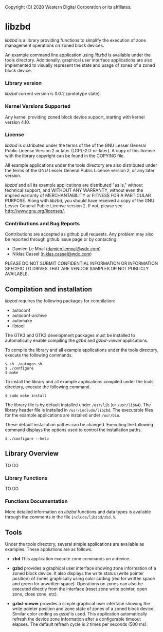Copyright (C) 2020 Western Digital Corporation or its affiliates.


# libzbd

*libzbd* is a library providing functions to simplify the execution of zone
management operations on zoned block devices.

An example command line application using *libzbd* is available under the tools
directory. Additionally, graphical user interface applications are also
implemented to visually represent the state and usage of zones of a zoned block
device.

### Library version

*libzbd* current version is 0.0.2 (prototype state).

### Kernel Versions Supported

Any kernel providing zoned block device support, starting with kernel version
4.10.

### License

*libzbd* is distributed under the terms of the of the GNU Lesser General Public
License Version 2 or later (LGPL-2.0-or-later). A copy of this license with the
library copyright can be found in the COPYING file.

All example applications under the tools directory are also distributed under
the terms of the GNU Lesser General Public License version 2, or any later
version.

*libzbd* and all its example applications are distributed "as is," without
technical support, and WITHOUT ANY WARRANTY, without even the implied warranty
of MERCHANTABILITY or FITNESS FOR A PARTICULAR PURPOSE. Along with *libzbd*, you
should have received a copy of the GNU Lesser General Public License version 2.
If not, please see http://www.gnu.org/licenses/.

### Contributions and Bug Reports

Contributions are accepted as github pull requests. Any problem may also be
reported through github issue page or by contacting:
* Damien Le Moal (damien.lemoal@wdc.com)
* Niklas Cassel (niklas.cassel@wdc.com)

PLEASE DO NOT SUBMIT CONFIDENTIAL INFORMATION OR INFORMATION SPECIFIC TO DRIVES
THAT ARE VENDOR SAMPLES OR NOT PUBLICLY AVAILABLE.

## Compilation and installation

*libzbd* requires the following packages for compilation:

* autoconf
* autoconf-archive
* automake
* libtool

The GTK3 and GTK3 development packages must be installed to automatically enable
compiling the *gzbd* and *gzbd-viewer* applications.

To compile the library and all example applications under the tools directory,
execute the following commands.

```
$ sh ./autogen.sh
$ ./configure
$ make
```

To install the library and all example applications compiled under the tools
directory, execute the following command.

```
$ sudo make install
```

The library file is by default installed under `/usr/lib` (or `/usr/lib64`). The
library header file is installed in `/usr/include/libzbd`. The executable files
for the example applications are installed under `/usr/bin`.

These default installation pathes can be changed. Executing the following
command displays the options used to control the installation paths.

```
$ ./configure --help
```

## Library Overview


TO DO

### Library Functions

TO DO

### Functions Documentation

More detailed information on *libzbd* functions and data types is available
through the comments in the file `include/libzbd/zbd.h`.

## Tools

Under the tools directory, several simple applications are available as
examples. These appliations are as follows.

* **zbd** This application execute zone commands on a device.

* **gzbd** provides a graphical user interface showing zone information of a
  zoned block device. It also displays the write status (write pointer
  position) of zones graphically using color coding (red for written space and
  green for unwritten space). Operations on zones can also be executed directly
  from the interface (reset zone write pointer, open zone, close zone, etc).

* **gzbd-viewer** provides a simple graphical user interface showing the write
  pointer position and zone state of zones of a zoned block device. Similar
  color coding as *gzbd* is used. This application automatically refresh the
  device zone information after a configurable timeout elapses. The default
  refresh cycle is 2 times per seconds (500 ms).
